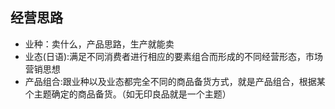 ## 经营思路
* 业种：卖什么，产品思路，生产就能卖
* 业态(日语):满足不同消费者进行相应的要素组合而形成的不同经营形态，市场营销思想
* 产品组合:跟业种以及业态都完全不同的商品备货方式，就是产品组合，根据某个主题确定的商品备货。（如无印良品就是一个主题）